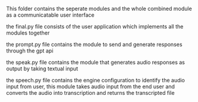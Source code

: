 This folder contains the seperate modules and the whole combined module as a communicatable user interface 

the final.py file consists of the user application which implements all the modules together

the prompt.py file contains the module to send and generate responses through the gpt api

the speak.py file contains the module that generates audio responses as output by taking textual input

the speech.py file contains the engine configuration to identify the audio input from user, this module takes audio input from the end user and converts the audio into transcription and returns the transcripted file 
